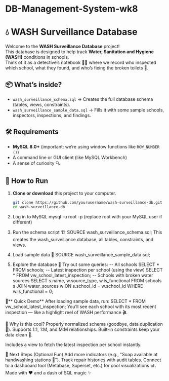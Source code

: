 # DB-Management-System-wk8
# 💧 WASH Surveillance Database

Welcome to the **WASH Surveillance Database** project!  
This database is designed to help track **Water, Sanitation and Hygiene (WASH)** conditions in schools.  
Think of it as a detective’s notebook 🕵️‍♀️ where we record who inspected which school, what they found, and who’s fixing the broken toilets 🚽.

## 📦 What’s inside?
- `wash_surveillance_schema.sql` → Creates the full database schema (tables, views, constraints).
- `wash_surveillance_sample_data.sql` → Fills it with some sample schools, inspectors, inspections, and findings.

## 🛠 Requirements
- **MySQL 8.0+** (important: we’re using window functions like `ROW_NUMBER ()`)
- A command line or GUI client (like MySQL Workbench)
- A sense of curiosity 🔍

## 🚀 How to Run

1. **Clone or download** this project to your computer.  
   ```bash
   git clone https://github.com/yourusername/wash-surveillance-db.git
   cd wash-surveillance-db
2.   Log in to MySQL
mysql -u root -p
(replace root with your MySQL user if different)

3. Run the schema script 🏗️
SOURCE wash_surveillance_schema.sql;
This creates the wash_surveillance database, all tables, constraints, and views.

4. Load sample data 🍿
SOURCE wash_surveillance_sample_data.sql;

5. Explore the database 🔎
Try out some queries:
-- All schools
SELECT * FROM schools;
-- Latest inspection per school (using the view)
SELECT * FROM vw_school_latest_inspection;
-- Schools with broken water sources
SELECT s.name, w.source_type, w.is_functional
FROM schools s
JOIN water_sources w ON s.school_id = w.school_id
WHERE w.is_functional = 0;

🧪** Quick Demo**
After loading sample data, run:
SELECT * FROM vw_school_latest_inspection;
You’ll see each school with its most recent inspection — like a highlight reel of WASH performance 🎬.

🌟 Why is this cool?
Properly normalized schema (goodbye, data duplication 👋).
Supports 1:1, 1:M, and M:M relationships.
Built-in constraints keep your data clean 🧼.

Includes a view to fetch the latest inspection per school instantly.

🎉 Next Steps (Optional Fun)
Add more indicators (e.g., "Soap available at handwashing stations 🧼").
Track repair histories with audit tables.
Connect to a dashboard tool (Metabase, Superset, etc.) for cool visualizations 📊.
Made with ❤️ and a dash of SQL magic ✨

